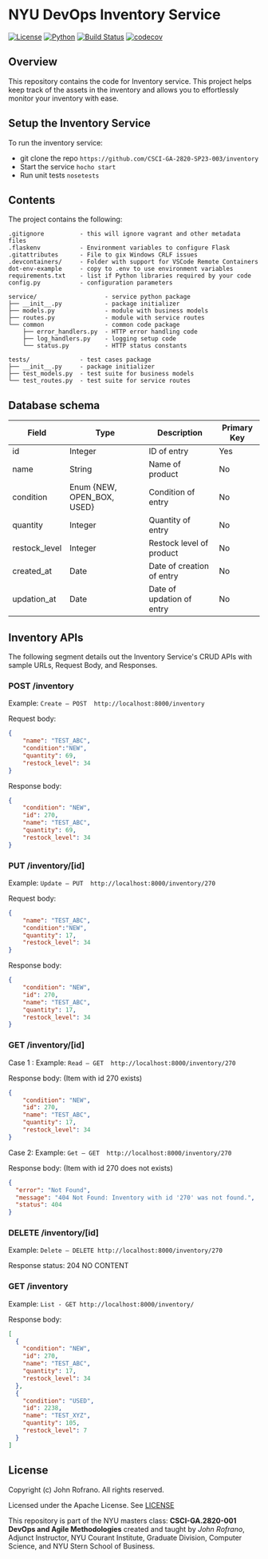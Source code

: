 # NYU DevOps Inventory Service

[![License](https://img.shields.io/badge/License-Apache_2.0-blue.svg)](https://opensource.org/licenses/Apache-2.0)
[![Python](https://img.shields.io/badge/Language-Python-blue.svg)](https://python.org/)
[![Build Status](https://github.com/CSCI-GA-2820-SP23-003/inventory/actions/workflows/tdd.yml/badge.svg)](https://github.com/CSCI-GA-2820-SP23-003/inventory/actions)
[![codecov](https://codecov.io/gh/CSCI-GA-2820-SP23-003/inventory/branch/master/graph/badge.svg?token=TP691I8R6S)](https://codecov.io/gh/CSCI-GA-2820-SP23-003/inventory)

## Overview

This repository contains the code for Inventory service. This project helps keep track of the assets in the inventory and allows you to effortlessly monitor your inventory with ease.

## Setup the Inventory Service

To run the inventory service:
* git clone the repo
    ```https://github.com/CSCI-GA-2820-SP23-003/inventory```
* Start the service
    ```hocho start```
* Run unit tests
    ```nosetests```


## Contents

The project contains the following:

```text
.gitignore          - this will ignore vagrant and other metadata files
.flaskenv           - Environment variables to configure Flask
.gitattributes      - File to gix Windows CRLF issues
.devcontainers/     - Folder with support for VSCode Remote Containers
dot-env-example     - copy to .env to use environment variables
requirements.txt    - list if Python libraries required by your code
config.py           - configuration parameters

service/                   - service python package
├── __init__.py            - package initializer
├── models.py              - module with business models
├── routes.py              - module with service routes
└── common                 - common code package
    ├── error_handlers.py  - HTTP error handling code
    ├── log_handlers.py    - logging setup code
    └── status.py          - HTTP status constants

tests/              - test cases package
├── __init__.py     - package initializer
├── test_models.py  - test suite for business models
└── test_routes.py  - test suite for service routes
```
## Database schema

| Field       | Type        | Description | Primary Key |
| ----------- | ----------- | ----------- | ----------- |
| id      | Integer       | ID of entry            | Yes            |
| name      | String       | Name of product            | No            |
| condition   | Enum {NEW, OPEN_BOX, USED}        | Condition of entry            | No            |
| quantity   | Integer        | Quantity of entry            | No            |
| restock_level   | Integer        | Restock level of product            | No            |
| created_at   | Date        | Date of creation of entry            | No            |
| updation_at   | Date        | Date of updation of entry            | No            |

## Inventory APIs

The following segment details out the Inventory Service's CRUD APIs with sample URLs, Request Body, and Responses.

### POST /inventory

Example: `Create – POST  http://localhost:8000/inventory`

Request body:

```json
{
    "name": "TEST_ABC",
    "condition":"NEW",
    "quantity": 69,
    "restock_level": 34
}
```

Response body:

```json
{
    "condition": "NEW",
    "id": 270,
    "name": "TEST_ABC",
    "quantity": 69,
    "restock_level": 34
}
```

### PUT /inventory/[id]

Example: `Update – PUT  http://localhost:8000/inventory/270`

Request body:

```json
{
    "name": "TEST_ABC",
    "condition":"NEW",
    "quantity": 17,
    "restock_level": 34
}
```

Response body:

```json
{
    "condition": "NEW",
    "id": 270,
    "name": "TEST_ABC",
    "quantity": 17,
    "restock_level": 34
}
```

### GET /inventory/[id]

Case 1 :
Example: `Read – GET  http://localhost:8000/inventory/270`

Response body: (Item with id 270 exists)

```json
{
    "condition": "NEW",
    "id": 270,
    "name": "TEST_ABC",
    "quantity": 17,
    "restock_level": 34
}
```

Case 2:
Example: `Get – GET  http://localhost:8000/inventory/270`

Response body: (Item with id 270 does not exists)

```json
{
  "error": "Not Found",
  "message": "404 Not Found: Inventory with id '270' was not found.",
  "status": 404
}
```

### DELETE /inventory/[id]

Example: `Delete – DELETE http://localhost:8000/inventory/270`

Response status: 204 NO CONTENT

### GET /inventory

Example: `List - GET http://localhost:8000/inventory/`

Response body:

```json
[
  {
    "condition": "NEW",
    "id": 270,
    "name": "TEST_ABC",
    "quantity": 17,
    "restock_level": 34
  },
  {
    "condition": "USED",
    "id": 2238,
    "name": "TEST_XYZ",
    "quantity": 105,
    "restock_level": 7
  }
]
```

## License

Copyright (c) John Rofrano. All rights reserved.

Licensed under the Apache License. See [LICENSE](LICENSE)

This repository is part of the NYU masters class: **CSCI-GA.2820-001 DevOps and Agile Methodologies** created and taught by *John Rofrano*, Adjunct Instructor, NYU Courant Institute, Graduate Division, Computer Science, and NYU Stern School of Business.
